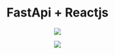 <h1 align="center">FastApi + Reactjs</h1>

<p align="center">
<img src="https://github.com/subratamondal1/fastapi-and-react/actions/workflows/backend.yml/badge.svg" />
</p>
<p align="center">
  <img src="https://skillicons.dev/icons?i=python,js,fastapi,react,tailwind,nodejs,vite,html,css,docker,aws,sqlite,git,github&perline=7" />
</p>
